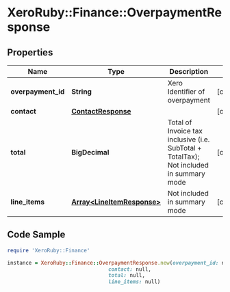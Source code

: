 # XeroRuby::Finance::OverpaymentResponse

## Properties

Name | Type | Description | Notes
------------ | ------------- | ------------- | -------------
**overpayment_id** | **String** | Xero Identifier of overpayment | [optional] 
**contact** | [**ContactResponse**](ContactResponse.md) |  | [optional] 
**total** | **BigDecimal** | Total of Invoice tax inclusive (i.e. SubTotal + TotalTax); Not included in summary mode | [optional] 
**line_items** | [**Array&lt;LineItemResponse&gt;**](LineItemResponse.md) | Not included in summary mode | [optional] 

## Code Sample

```ruby
require 'XeroRuby::Finance'

instance = XeroRuby::Finance::OverpaymentResponse.new(overpayment_id: null,
                                 contact: null,
                                 total: null,
                                 line_items: null)
```


